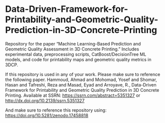 # Data-Driven-Framework-for-Printability-and-Geometric-Quality-Prediction-in-3D-Concrete-Printing
Repository for the paper “Machine Learning-Based Prediction and Geometric Quality Assessment in 3D Concrete Printing.” Includes experimental data, preprocessing scripts, CatBoost/DecisionTree ML models, and code for printability maps and geometric quality metrics in 3DCP.

If this repository is used in any of your work. Please make sure to reference the following paper.
Hammoud, Ahmad and Mohomad, Yosef and Shomar, Hasan and Tafreshi, Reza and Masad, Eyad and Arroyave, R., Data-Driven Framework for Printability and Geometric
Quality Prediction in 3D Concrete Printing. Available at SSRN: https://ssrn.com/abstract=5351327 or http://dx.doi.org/10.2139/ssrn.5351327

And make sure to reference this repository using: 
https://doi.org/10.5281/zenodo.17458818
